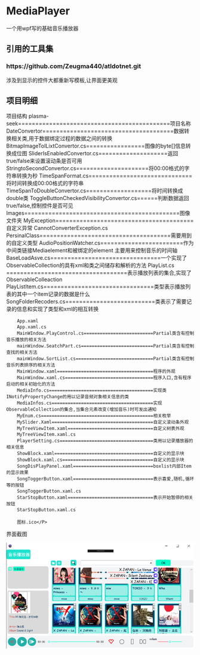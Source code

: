 # MediaPlayer
一个用wpf写的基础音乐播放器
<h2>引用的工具集</h2>
<h3>https://github.com/Zeugma440/atldotnet.git</h3>

涉及到显示的控件大都重新写模板,让界面更美观
<h2>项目明细</h2>
<p>项目结构
	plasma-seek============================================项目名称
		DateConvertor======================================数据转换相关类,用于数据绑定过程的数据之间的转换
			BitmapImageToILixtConvertor.cs=================图像的byte[]信息转换成位图
			SliderIsEnabledConvertor.cs====================返回true/false来设置滚动条是否可用
			StringtoSecondConvertor.cs=====================将00:00格式的字符串转换为秒
			TimeSpanFormat.cs==============================将时间转换成00:00格式的字符串
			TimeSpanToDoubleConvertor.cs===================将时间转换成double类
			ToggleButtonCheckedVisibilityConvertor.cs======判断数据返回true/false,控制控件是否可见
		Images=============================================图像文件夹
		MyException========================================自定义异常
			CannotConverterException.cs
		PersinalClass======================================需要用到的自定义类型
			AudioPositionWatcher.cs========================作为中间类链接Mediaelement和被绑定的element
															主要用来控制音乐的时间轴				
			BaseLoadAsve.cs================================一个实现了ObservableCollection的具有xml和类之间储存和解析的方法	
			PlayList.cs	===================================表示播放列表的集合,实现了ObservableColleaction
			PlayListItem.cs================================类型表示播放列表的其中一个item记录的数据是什么
			SongFolderRecoders.cs==========================类表示了需要记录的信息和实现了类型和xml的相互转换

		App.xaml
		App.xaml.cs
		MainWIndow.PlayControl.cs==========================Partial类含有控制音乐播放的相关方法
		mainWindow.SeatchPart.cs===========================Partial类含有控制查找的相关方法
		mainWindow.SortList.cs=============================Partial类含有控制音乐列表排序的相关方法
		MainWindow.xaml====================================程序的外观
		MainWindow.xaml.cs=================================程序入口,含有程序启动的相关初始化的方法
		MediaInfo.cs=======================================实现类INotifyPropertyChange的用以记录音频对象相关信息的类
		MediaInfos.cs======================================实现ObservableCollection的集合,当集合元素改变(增加音乐)时可发出通知
		MyEnum.cs==========================================相关枚举
		MySlider.Xaml======================================自定义滚动条外观
		MyTreeViewItem.xaml================================自定义树表外观
		MyTreeViewItem.xaml.cs
		PlayerSetting.cs===================================类用以记录播放器的相关信息
		ShowBlock.xaml=====================================自定义的显示块
		ShowBlock.xaml.cs==================================自定义的显示块
		SongDisPlayPanel.xaml==============================boxlist内部Item的显示效果
		SongToggerButton.xaml==============================表示喜爱,随机,循环等的按钮
		SongToggerButton.xaml.cs
		StarStopButton.xaml================================表示开始暂停的相关按钮
		StarStopButton.xaml.cs

		图标.ico</P>
<p>界面截图</P>
<img src="https://github.com/Ulter-Muton/Pictures/blob/master/Annotation%202019-08-11%20102651.png"/>
